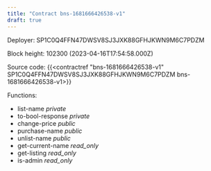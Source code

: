 ```yaml
---
title: "Contract bns-1681666426538-v1"
draft: true
---
```

Deployer: SP1C0Q4FFN47DWSV8SJ3JXK88GFHJKWN9M6C7PDZM


 



Block height: 102300 (2023-04-16T17:54:58.000Z)

Source code: {{<contractref "bns-1681666426538-v1" SP1C0Q4FFN47DWSV8SJ3JXK88GFHJKWN9M6C7PDZM bns-1681666426538-v1>}}

Functions:

* list-name _private_
* to-bool-response _private_
* change-price _public_
* purchase-name _public_
* unlist-name _public_
* get-current-name _read_only_
* get-listing _read_only_
* is-admin _read_only_

